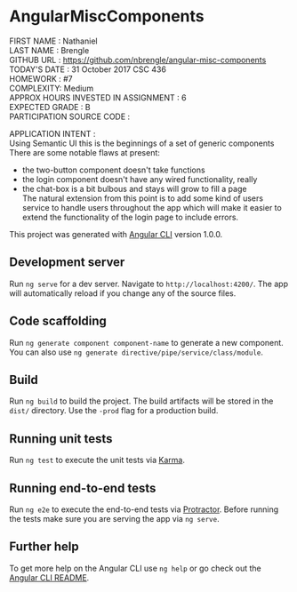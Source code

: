 # AngularMiscComponents
FIRST NAME : Nathaniel  
LAST NAME : Brengle  
GITHUB URL : https://github.com/nbrengle/angular-misc-components  
TODAY'S DATE : 31 October 2017
CSC 436  
HOMEWORK : #7  
COMPLEXITY: Medium    
APPROX HOURS INVESTED IN ASSIGNMENT : 6  
EXPECTED GRADE : B  
PARTICIPATION SOURCE CODE :   

APPLICATION INTENT :  
Using Semantic UI this is the beginnings of a set of generic components
There are some notable flaws at present:  
* the two-button component doesn't take functions  
* the login component doesn't have any wired functionality, really
* the chat-box is a bit bulbous and stays will grow to fill a page  
The natural extension from this point is to add some kind of users service to handle users throughout the app which will make it easier to extend the functionality of the login page to include errors.

This project was generated with [Angular CLI](https://github.com/angular/angular-cli) version 1.0.0.

## Development server

Run `ng serve` for a dev server. Navigate to `http://localhost:4200/`. The app will automatically reload if you change any of the source files.

## Code scaffolding

Run `ng generate component component-name` to generate a new component. You can also use `ng generate directive/pipe/service/class/module`.

## Build

Run `ng build` to build the project. The build artifacts will be stored in the `dist/` directory. Use the `-prod` flag for a production build.

## Running unit tests

Run `ng test` to execute the unit tests via [Karma](https://karma-runner.github.io).

## Running end-to-end tests

Run `ng e2e` to execute the end-to-end tests via [Protractor](http://www.protractortest.org/).
Before running the tests make sure you are serving the app via `ng serve`.

## Further help

To get more help on the Angular CLI use `ng help` or go check out the [Angular CLI README](https://github.com/angular/angular-cli/blob/master/README.md).
